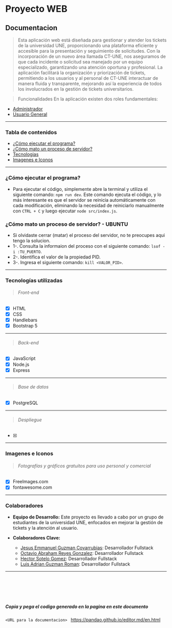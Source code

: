 # Proyecto WEB
## Documentacion

> Esta aplicación web está diseñada para gestionar y atender los tickets de la universidad UNE, proporcionando una plataforma eficiente y accesible para la presentación y seguimiento de solicitudes. Con la incorporación de un nuevo área llamada CT-UNE, nos aseguramos de que cada incidente o solicitud sea manejado por un equipo especializado, garantizando una atención oportuna y profesional. La aplicación facilitará la organización y priorización de tickets, permitiendo a los usuarios y al personal de CT-UNE interactuar de manera fluida y transparente, mejorando así la experiencia de todos los involucrados en la gestión de tickets universitarios.

> Funcionalidades
En la aplicación existen dos roles fundamentales:
+ [Administrador](#administrador)
+ [Usuario General](#usuario-general)
  
---

### Tabla de contenidos
+ [¿Cómo ejecutar el programa?](#como-ejecutar-el-programa)
+ [¿Cómo mato un proceso de servidor?](#como-matar-proceso-servidor)
+ [Tecnologias](#tecnologias)
+ [Imagenes e Iconos](#imagenes)

---

### ¿Cómo ejecutar el programa?
<a name="como-ejecutar-el-programa"></a>
- Para ejecutar el código, simplemente abre la terminal y utiliza el siguiente comando: `npm run dev`. Este comando ejecuta el código, y lo más interesante es que el servidor se reinicia automáticamente con cada modificación, eliminando la necesidad de reiniciarlo manualmente con `CTRL + C` y luego ejecutar `node src/index.js`.

### ¿Cómo mato un proceso de servidor? - UBUNTU
<a name="como-matar-proceso-servidor"></a>
- Si olvidaste cerrar (matar) el proceso del servidor, no te preocupes aqui tengo la solucion.
- 1-. Consulta la informaion del proceso con el siguiente comando: `lsof -i :TU_PUERTO`.
- 2-. Identifica el valor de la propiedad PID.
- 3-. Ingresa el siguiente comando: `kill <VALOR_PID>`.

---

### Tecnologías utilizadas
<a name="tecnologias"></a>
> ###### Front-end
- [x] HTML
- [x] CSS
- [X] Handlebars
- [x] Bootstrap 5
____
> ###### Back-end
- [x] JavaScript
- [x] Node.js
- [x] Express
____
> ###### Base de datos
- [x] PostgreSQL
____
> ###### Despliegue
- [x] 

---

### Imagenes e Iconos
<a name="imagenes"></a>
> ###### Fotografías y gráficos gratuitos para uso personal y comercial
- [x] FreeImages.com
- [x] fontawesome.com

---

### Colaboradores
<a name="colaboradores"></a>
- **Equipo de Desarrollo:** Este proyecto es llevado a cabo por un grupo de estudiantes de la universidad UNE, enfocados en mejorar la gestión de tickets y la atención al usuario.
  
- **Colaboradores Clave:**
  - [Jesus Emmanuel Guzman Covarrubias](enlace1): Desarrollador Fullstack
  - [Octavio Abraham Reyes Gonzalez](enlace2): Desarrollador Fullstack
  - [Hector Sotelo Gomez](enlace3): Desarrollador Fullstack
  - [Luis Adrian Guzman Roman](enlace4): Desarrollador Fullstack

---


<br><br><br><br>
##### Copia y pega el codigo generado en la pagina en este documento
`<URL para la documentacion> ` https://pandao.github.io/editor.md/en.html
